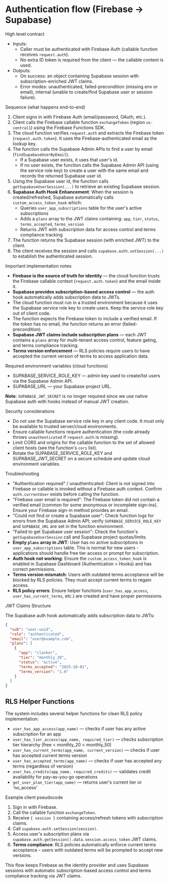 # Authentication flow (Firebase → Supabase)

High level contract

- Inputs:
  - Caller must be authenticated with Firebase Auth (callable function receives `request.auth`).
  - No extra ID token is required from the client — the callable context is used.
- Outputs:
  - On success: an object containing Supabase session with subscription-enriched JWT claims.
  - Error modes: unauthenticated, failed-precondition (missing env or email), internal (unable to create/find Supabase user or session failure).

Sequence (what happens end-to-end)

1. Client signs in with Firebase Auth (email/password, OAuth, etc.).
2. Client calls the Firebase callable function `exchangeToken` (region `us-central1`) using the Firebase Functions SDK.
3. The cloud function verifies `request.auth` and extracts the Firebase token (`request.auth.token`). It uses the Firebase-authenticated email as the lookup key.
4. The function calls the Supabase Admin APIs to find a user by email (`findSupabaseUserByEmail`).
   - If a Supabase user exists, it uses that user's id.
   - If no user exists, the function calls the Supabase Admin API (using the service role key) to create a user with the same email and records the returned Supabase user id.
5. Using the Supabase user id, the function calls `getSupabaseUserSession(...)` to retrieve an existing Supabase session.
6. **Supabase Auth Hook Enhancement**: When the session is created/refreshed, Supabase automatically calls `custom_access_token_hook` which:
   - Queries `user_app_subscriptions` table for the user's active subscriptions
   - Adds a `plans` array to the JWT claims containing: `app`, `tier`, `status`, `terms_accepted`, `terms_version`
   - Returns JWT with subscription data for access control and terms compliance tracking
7. The function returns the Supabase session (with enriched JWT) to the client.
8. The client receives the session and calls `supabase.auth.setSession(...)` to establish the authenticated session.

Important implementation notes

- **Firebase is the source of truth for identity** — the cloud function trusts the Firebase callable context (`request.auth.token`) and the email inside it.
- **Supabase provides subscription-based access control** — the auth hook automatically adds subscription data to JWTs.
- The cloud function must run in a trusted environment because it uses the Supabase service role key to create users. Keep the service role key out of client code.
- The function expects the Firebase token to include a verified email. If the token has no email, the function returns an error (failed-precondition).
- **Supabase JWT claims include subscription plans** — each JWT contains a `plans` array for multi-tenant access control, feature gating, and terms compliance tracking.
- **Terms version enforcement** — RLS policies require users to have accepted the current version of terms to access application data.

Required environment variables (cloud functions)

- SUPABASE_SERVICE_ROLE_KEY — admin key used to create/list users via the Supabase Admin API.
- SUPABASE_URL — your Supabase project URL.

**Note**: `SUPABASE_JWT_SECRET` is no longer required since we use native Supabase auth with hooks instead of manual JWT creation.

Security considerations

- Do not use the Supabase service role key in any client code. It must only be available to trusted server/cloud environments.
- Ensure callable functions require authentication (the code already throws `unauthenticated` if `request.auth` is missing).
- Limit CORS and origins for the callable function to the set of allowed client hosts (see the function's `cors` list).
- Rotate the SUPABASE_SERVICE_ROLE_KEY and SUPABASE_JWT_SECRET on a secure schedule and update cloud environment variables.

Troubleshooting

- "Authentication required" / unauthenticated: Client is not signed into Firebase or callable is invoked without a Firebase auth context. Confirm `auth.currentUser` exists before calling the function.
- "Firebase user email is required": The Firebase token did not contain a verified email (common for some anonymous or incomplete sign-ins). Ensure your Firebase sign-in method provides an email.
- "Could not find or create a Supabase user": Check function logs for errors from the Supabase Admin API; verify `SUPABASE_SERVICE_ROLE_KEY` and `SUPABASE_URL` are set in the function environment.
- "Failed to get Supabase user session": Check the function's `getSupabaseUserSession` call and Supabase project quotas/limits.
- **Empty `plans` array in JWT**: User has no active subscriptions in `user_app_subscriptions` table. This is normal for new users - applications should handle free tier access or prompt for subscription.
- **Auth hook not working**: Ensure the `custom_access_token_hook` is enabled in Supabase Dashboard (Authentication > Hooks) and has correct permissions.
- **Terms version mismatch**: Users with outdated terms acceptance will be blocked by RLS policies. They must accept current terms to regain access.
- **RLS policy errors**: Ensure helper functions (`user_has_app_access`, `user_has_current_terms`, etc.) are created and have proper permissions.

JWT Claims Structure

The Supabase auth hook automatically adds subscription data to JWTs:

```json
{
  "sub": "user-uuid",
  "role": "authenticated",
  "email": "user@example.com",
  "plans": [
    {
      "app": "clanker",
      "tier": "monthly_20",
      "status": "active",
      "terms_accepted": "2025-10-01",
      "terms_version": "1.0"
    }
  ]
}
```

## RLS Helper Functions

The system includes several helper functions for clean RLS policy implementation:

- `user_has_app_access(app_name)` — checks if user has any active subscription for an app
- `user_has_tier_access(app_name, required_tier)` — checks subscription tier hierarchy (free < monthly_20 < monthly_50)
- `user_has_current_terms(app_name, current_version)` — checks if user has accepted current terms version
- `user_has_accepted_terms(app_name)` — checks if user has accepted any terms (regardless of version)
- `user_has_credits(app_name, required_credits)` — validates credit availability for pay-as-you-go operations
- `get_user_plan_tier(app_name)` — returns user's current tier or 'no_access'

Example client pseudocode

1. Sign in with Firebase.
2. Call the callable function `exchangeToken`.
3. Receive `{ session }` containing access/refresh tokens with subscription claims.
4. Call `supabase.auth.setSession(session)`.
5. Access user's subscription plans via `supabase.auth.getSession().data.session.access_token` JWT claims.
6. **Terms compliance**: RLS policies automatically enforce current terms acceptance - users with outdated terms will be prompted to accept new versions.

This flow keeps Firebase as the identity provider and uses Supabase sessions with automatic subscription-based access control and terms compliance tracking via JWT claims.
